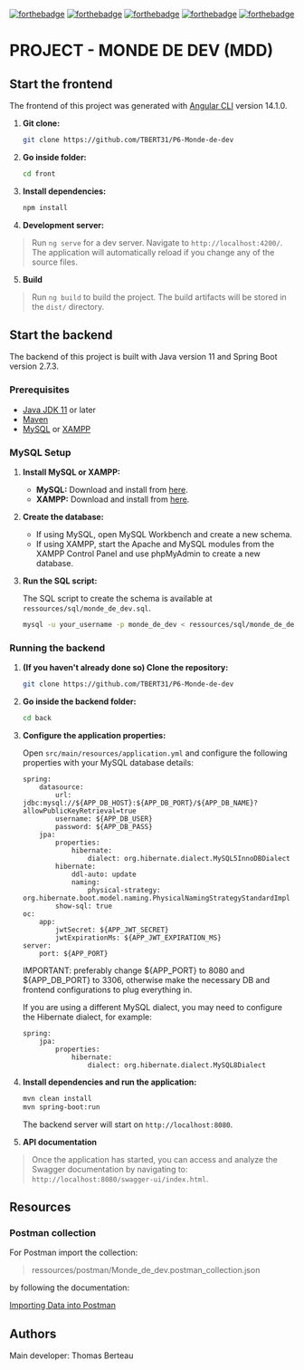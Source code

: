 [![forthebadge](https://forthebadge.com/images/badges/cc-0.svg)](https://forthebadge.com)
[![forthebadge](https://forthebadge.com/images/badges/made-with-javascript.svg)](https://forthebadge.com)
[![forthebadge](https://forthebadge.com/images/badges/uses-css.svg)](https://forthebadge.com)
[![forthebadge](https://forthebadge.com/images/badges/made-with-java.svg)](https://forthebadge.com)
[![forthebadge](https://forthebadge.com/images/badges/built-with-love.svg)](https://forthebadge.com)

# PROJECT - MONDE DE DEV (MDD)

## Start the frontend

The frontend of this project was generated with [Angular CLI](https://github.com/angular/angular-cli) version 14.1.0.

1. **Git clone:**

    ```sh
    git clone https://github.com/TBERT31/P6-Monde-de-dev
    ```

2. **Go inside folder:**

    ```sh
    cd front
    ```

3. **Install dependencies:**

    ```sh
    npm install
    ```

4. **Development server:**

> Run `ng serve` for a dev server. Navigate to `http://localhost:4200/`. The application will automatically reload if you change any of the source files.

5. **Build**

> Run `ng build` to build the project. The build artifacts will be stored in the `dist/` directory.

## Start the backend

The backend of this project is built with Java version 11 and Spring Boot version 2.7.3.

### Prerequisites

- [Java JDK 11](https://www.oracle.com/java/technologies/javase-jdk11-downloads.html) or later
- [Maven](https://maven.apache.org/download.cgi)
- [MySQL](https://dev.mysql.com/downloads/installer/) or [XAMPP](https://www.apachefriends.org/index.html)

### MySQL Setup

1. **Install MySQL or XAMPP:**

    - **MySQL:** Download and install from [here](https://dev.mysql.com/downloads/installer/).
    - **XAMPP:** Download and install from [here](https://www.apachefriends.org/index.html).

2. **Create the database:**

    - If using MySQL, open MySQL Workbench and create a new schema.
    - If using XAMPP, start the Apache and MySQL modules from the XAMPP Control Panel and use phpMyAdmin to create a new database.

3. **Run the SQL script:**

    The SQL script to create the schema is available at `ressources/sql/monde_de_dev.sql`.

    ```sh
    mysql -u your_username -p monde_de_dev < ressources/sql/monde_de_dev.sql
    ```

### Running the backend

1. **(If you haven't already done so) Clone the repository:**

    ```sh
    git clone https://github.com/TBERT31/P6-Monde-de-dev
    ```

2. **Go inside the backend folder:**

    ```sh
    cd back
    ```

3. **Configure the application properties:**

    Open `src/main/resources/application.yml` and configure the following properties with your MySQL database details:

    ```properties
    spring:
		datasource:
			url: jdbc:mysql://${APP_DB_HOST}:${APP_DB_PORT}/${APP_DB_NAME}?allowPublicKeyRetrieval=true
			username: ${APP_DB_USER}
			password: ${APP_DB_PASS}
		jpa:
			properties:
				hibernate:
					dialect: org.hibernate.dialect.MySQL5InnoDBDialect
			hibernate:
				ddl-auto: update
				naming:
					physical-strategy: org.hibernate.boot.model.naming.PhysicalNamingStrategyStandardImpl
			show-sql: true
	oc:
		app:
			jwtSecret: ${APP_JWT_SECRET}
			jwtExpirationMs: ${APP_JWT_EXPIRATION_MS}
	server:
		port: ${APP_PORT}
    ```

	IMPORTANT: preferably change ${APP_PORT} to 8080 and ${APP_DB_PORT} to 3306, otherwise make the necessary DB and frontend configurations to plug everything in.
	
    If you are using a different MySQL dialect, you may need to configure the Hibernate dialect, for example:

    ```properties
    spring:
        jpa:
            properties:
                hibernate:
                    dialect: org.hibernate.dialect.MySQL8Dialect
    ```

4. **Install dependencies and run the application:**

    ```sh
    mvn clean install
    mvn spring-boot:run
    ```

    The backend server will start on `http://localhost:8080`.

5. **API documentation**

> Once the application has started, you can access and analyze the Swagger documentation by navigating to: `http://localhost:8080/swagger-ui/index.html`.


## Resources

### Postman collection

For Postman import the collection:

> ressources/postman/Monde_de_dev.postman_collection.json

by following the documentation:

[Importing Data into Postman](https://learning.postman.com/docs/getting-started/importing-and-exporting-data/#importing-data-into-postman)

## Authors

Main developer: Thomas Berteau

